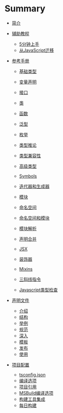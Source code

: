 # Summary

* [简介](README.md)
* [辅助教程]()

  * [5分钟上手](Tutorials/TypeScript-in-5-miniutes.md)
  * [从JavaScript迁移](Tutorials/Migrating-from-Javascript.md)

* [参考手册]()

  * [基础类型](HandBook/Basic-Types.md)

  * [变量声明](HandBook/Variable-Declarations.md)
  * [接口](HandBook/Interfaces.md)
  * [类](HandBook/Classes.md)
  * [函数](HandBook/Functions.md)
  * [泛型](HandBook/Generics.md)
  * [枚举](HandBook/Enums.md)
  * [类型推论](HandBook/Type-Inference.md)
  * [类型兼容性](HandBook/Type-Compatibility.md)
  * [高级类型](HandBook/Advanced-Types.md)
  * [Symbols](HandBook/Symbols.md)
  * [迭代器和生成器](HandBook/Iterators-and-Generators.md)
  * [模块](HandBook/Modules.md)
  * [命名空间](HandBook/Namespaces.md)
  * [命名空间和模块](HandBook/Namespaces-and-Modules.md)
  * [模块解析](HandBook/Module-Resolution.md)
  * [声明合并](HandBook/Declaration-merging.md)
  * [JSX](HandBook/JSX.md)
  * [装饰器](HandBook/Decorators.md)
  * [Mixins](HandBook/Mixins.md)
  * [三斜线指令](HandBook/Triple-Slash-Directives.md)
  * [Javascript类型检查](HandBoo/Type-Checking-Javascript-Files.md)

* [声明文件]()
  * [介绍](Declaration-Files/Introduction.md)
  * [结构](Declaration-Files/Library-Structures.md)
  * [举例](Declaration-Files/By-Example.md)
  * [规范](Declaration-Files/Do's-and-Don'ts.md)
  * [深入](Declaration-Files/Deep-Dive.md)
  * [模板](Declaration-Files/Templates.md)
  * [发布](Declaration-Files/Publishing.md)
  * [使用](Declaration-Files/Consumption.md)

* [项目配置]()
  * [tsconfig.json](Project-Configuration/tsconfig.json.md)
  * [编译选项](Project-Configuration/Compiler-Options.md)
  * [项目引用](Project-Configuration/Project-References.md)
  * [MSBuild编译选项](Project-Configuration/Compiler-Options-in-MSBuild.md)
  * [构建工具集成](Project-Configuration/Integrating-with-Build-Tools.md)
  * [每日构建](Project-Configuration/Nightly-Builts.md)